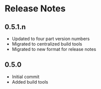 # Release Notes

## 0.5.1.n

- Updated to four part version numbers
- Migrated to centralized build tools
- Migrated to new format for release notes

## 0.5.0

- Initial commit
- Added build tools